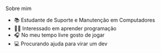 Sobre mim
- 📚 Estudante de Suporte e Manutenção em Computadores
- 👨‍💻 Interessado em aprender programação
- 🎧 No meu tempo livre gosto de jogar
- 💻 Procurando ajuda para virar um dev
